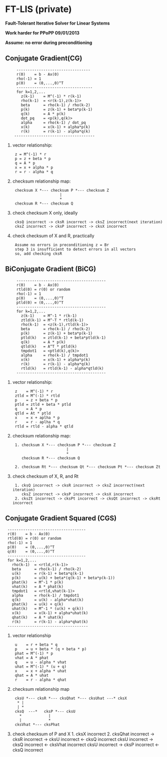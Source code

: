 FT-LIS (private)
========

**Fault-Tolerant Iterative Solver for Linear Systems**

**Work harder for PPoPP 09/01/2013**

**Assume: no error during preconditioning**

Conjugate Gradient(CG)
-------- 
         ---------------------------------
         r(0)    = b - Ax(0) 
         rho(-1) = 1 
         p(0)    = (0,...,0)^T         
         ---------------------------------- 
         for k=1,2,... 
           z(k-1)    = M^(-1) * r(k-1)   
           rho(k-1)  = <r(k-1),z(k-1)>   
           beta      = rho(k-1) / rho(k-2)   
           p(k)      = z(k-1) + beta*p(k-1)   
           q(k)      = A * p(k)   
           dot_pq    = <p(k),q(k)>   
           alpha     = rho(k-1) / dot_pq   
           x(k)      = x(k-1) + alpha*p(k)   
           r(k)      = r(k-1) - alpha*q(k)
        ------------------------------------ 

1. vector relationship:

        z = M^(-1) * r
        p = z + beta * p        
        q = A * p        
        x = x + alpha * p        
        r = r - alpha * q

2. checksum relationship map:

        checksum X *--- checksum P *--- checksum Z
                            |
                            *
        checksum R *--- checksum Q

3. check checksum X only, ideally

        cksQ incorrect -> cksR incorrect -> cksZ incorrect(next iteration)     
        cksZ incorrect -> cksP incorrect -> cksX incorrect

4. check checksum of X and R, practically

        Assume no errors in preconditioning z = Br
		step 3 is insufficient to detect errors in all vectors
		so, add checking cksR


BiConjugate Gradient (BiCG)
--------
		 ----------------------------------------
		 r(0)    = b - Ax(0)
		 rtld(0) = r(0) or random
		 rho(-1) = 1
		 p(0)    = (0,...,0)^T
		 ptld(0) = (0,...,0)^T
		 ----------------------------------------
		 for k=1,2,...
		   z(k-1)    = M^-1 * r(k-1)
		   ztld(k-1) = M^-T * rtld(k-1)
		   rho(k-1)  = <z(k-1),rtld(k-1)>
		   beta      = rho(k-1) / rho(k-2)
		   p(k)      = z(k-1) + beta*p(k-1)
		   ptld(k)   = ztld(k-1) + beta*ptld(k-1)
		   q(k)      = A * p(k)
		   qtld(k)   = A^T * ptld(k)
		   tmpdot1   = <ptld(k),q(k)>
		   alpha     = rho(k-1) / tmpdot1
		   x(k)      = x(k-1) + alpha*p(k)
		   r(k)      = r(k-1) - alpha*q(k)
		   rtld(k)   = rtld(k-1) - alpha*qtld(k)
		 ----------------------------------------
1. vector relationship:

        z    = M^(-1) * r
        ztld = M^(-1) * rtld
        p    = z + beta * p
        ptld = ztld + beta * ptld
        q    = A * p
        qtld = At * ptld
        x    = x + aplha * p
        r    = r - aplha * q
        rtld = rtld - alpha * qtld
        
2. checksum relationship map:

        1. checksum X *--- checksum P *--- checksum Z
                               |
                               *
           checksum R *--- checksum Q
        
        2. checksum Rt *--- checksum Qt *--- checksum Pt *--- checksum Zt 
          
3. check checksum of X, R, and Rt         

        1. cksQ incorrect -> cksR incorrect -> cksZ incorrect(next iteration)     
           cksZ incorrect -> cksP incorrect -> cksX incorrect
        2. cksZt incorrect -> cksPt incorrect -> cksQt incorrect -> cksRt incorrect
     
Conjugate Gradient Squared (CGS)
--------
     -----------------------------------    
     r(0)    = b - Ax(0)
     rtld(0) = r(0) or random
     rho(-1) = 1
     p(0)    = (0,...,0)^T
     q(0)    = (0,...,0)^T
     -----------------------------------
     for k=1,2,...
       rho(k-1)  = <rtld,r(k-1)> 
       beta      = rho(k-1) / rho(k-2)  
       u(k)      = r(k-1) + beta*q(k-1) 
       p(k)      = u(k) + beta*(q(k-1) + beta*p(k-1)) 
       phat(k)   = M^-1 * p(k) 
       vhat(k)   = A * phat(k) 
       tmpdot1   = <rtld,vhat(k-1)> 
       alpha     = rho(k-1) / tmpdot1 
       q(k)      = u(k) - alpha*vhat(k) 
       phat(k)   = u(k) + q(k)
       uhat(k)   = M^-1 * (u(k) + q(k))
       x(k)      = x(k-1) + alpha*uhat(k)
       qhat(k)   = A * uhat(k)
       r(k)      = r(k-1) - alpha*qhat(k)
     ------------------------------------
1. vector relationship
        
        u    = r + beta * q
        p    = u + beta * (q + beta * p)
        phat = M^(-1) * p
        vhat = A * phat
        q    = u - alpha * vhat
        uhat = M^(-1) * (u + q)
        x    = x + alpha * uhat
        qhat = A * uhat
        r    = r - alpha * qhat
2. checksum relationship map

        cksU *--- cksR *--- cksQhat *--- cksUhat ---* cksX
         * |
         | *
        cksQ  ---*   cksP *--- cksU
          *            |
          |            *
        cksVhat *--- cksPhat
3. check checksum of P and X
        1. cksX incorrect
        2. cksQhat incorrect -> cksR incorrect -> cksU incorrect <- cksQ incorrect 
           cksU incorrect -> cksQ incorrect <- cksVhat incorrect
           cksU incorrect -> cksP incorrect <- cksQ incorrect